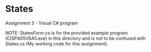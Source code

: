 # States
Assignment 3 - Visual C# program

NOTE: StatesForm.cs is for the provided example program (CISP405V6A5.exe) in this directory and is not to be confused with States.cs (My working code for this assignment).
